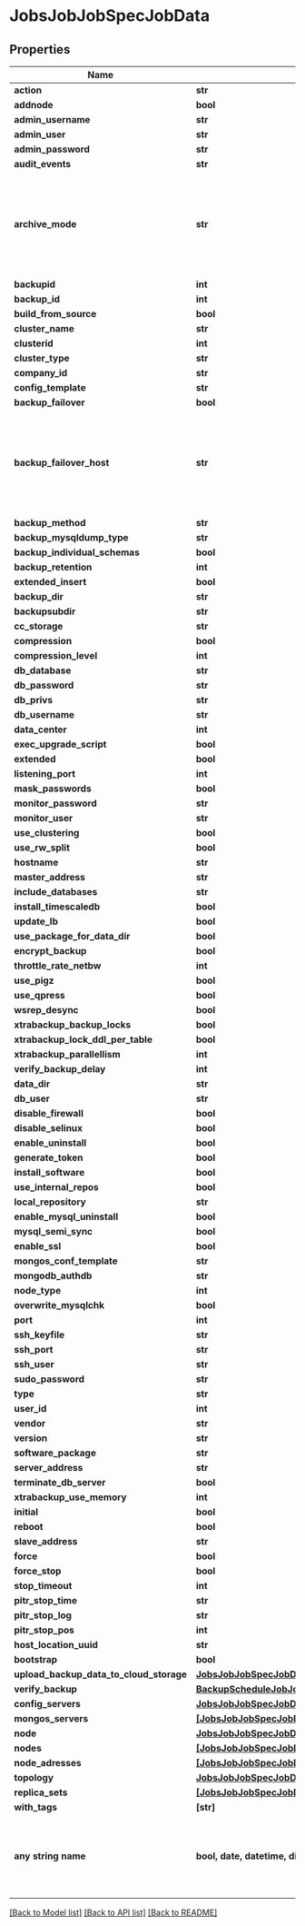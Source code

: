 # JobsJobJobSpecJobData


## Properties
Name | Type | Description | Notes
------------ | ------------- | ------------- | -------------
**action** | **str** |  | [optional] 
**addnode** | **bool** |  | [optional] 
**admin_username** | **str** |  | [optional] 
**admin_user** | **str** |  | [optional] 
**admin_password** | **str** |  | [optional] 
**audit_events** | **str** |  | [optional] 
**archive_mode** | **str** |  | [optional]  if omitted the server will use the default value of "always"
**backupid** | **int** |  | [optional] 
**backup_id** | **int** |  | [optional] 
**build_from_source** | **bool** |  | [optional] 
**cluster_name** | **str** |  | [optional] 
**clusterid** | **int** |  | [optional] 
**cluster_type** | **str** |  | [optional] 
**company_id** | **str** |  | [optional] 
**config_template** | **str** |  | [optional] 
**backup_failover** | **bool** |  | [optional] 
**backup_failover_host** | **str** |  | [optional]  if omitted the server will use the default value of "auto"
**backup_method** | **str** |  | [optional] 
**backup_mysqldump_type** | **str** |  | [optional] 
**backup_individual_schemas** | **bool** |  | [optional] 
**backup_retention** | **int** |  | [optional] 
**extended_insert** | **bool** |  | [optional] 
**backup_dir** | **str** |  | [optional] 
**backupsubdir** | **str** |  | [optional] 
**cc_storage** | **str** |  | [optional] 
**compression** | **bool** |  | [optional] 
**compression_level** | **int** |  | [optional] 
**db_database** | **str** |  | [optional] 
**db_password** | **str** |  | [optional] 
**db_privs** | **str** |  | [optional] 
**db_username** | **str** |  | [optional] 
**data_center** | **int** |  | [optional] 
**exec_upgrade_script** | **bool** |  | [optional] 
**extended** | **bool** |  | [optional] 
**listening_port** | **int** |  | [optional] 
**mask_passwords** | **bool** |  | [optional] 
**monitor_password** | **str** |  | [optional] 
**monitor_user** | **str** |  | [optional] 
**use_clustering** | **bool** |  | [optional] 
**use_rw_split** | **bool** |  | [optional] 
**hostname** | **str** |  | [optional] 
**master_address** | **str** |  | [optional] 
**include_databases** | **str** |  | [optional] 
**install_timescaledb** | **bool** |  | [optional] 
**update_lb** | **bool** |  | [optional] 
**use_package_for_data_dir** | **bool** |  | [optional] 
**encrypt_backup** | **bool** |  | [optional] 
**throttle_rate_netbw** | **int** |  | [optional] 
**use_pigz** | **bool** |  | [optional] 
**use_qpress** | **bool** |  | [optional] 
**wsrep_desync** | **bool** |  | [optional] 
**xtrabackup_backup_locks** | **bool** |  | [optional] 
**xtrabackup_lock_ddl_per_table** | **bool** |  | [optional] 
**xtrabackup_parallellism** | **int** |  | [optional] 
**verify_backup_delay** | **int** |  | [optional] 
**data_dir** | **str** |  | [optional] 
**db_user** | **str** |  | [optional] 
**disable_firewall** | **bool** |  | [optional] 
**disable_selinux** | **bool** |  | [optional] 
**enable_uninstall** | **bool** |  | [optional] 
**generate_token** | **bool** |  | [optional] 
**install_software** | **bool** |  | [optional] 
**use_internal_repos** | **bool** |  | [optional] 
**local_repository** | **str** |  | [optional] 
**enable_mysql_uninstall** | **bool** |  | [optional] 
**mysql_semi_sync** | **bool** |  | [optional] 
**enable_ssl** | **bool** |  | [optional] 
**mongos_conf_template** | **str** |  | [optional] 
**mongodb_authdb** | **str** |  | [optional] 
**node_type** | **int** |  | [optional] 
**overwrite_mysqlchk** | **bool** |  | [optional] 
**port** | **int** |  | [optional] 
**ssh_keyfile** | **str** |  | [optional] 
**ssh_port** | **str** |  | [optional] 
**ssh_user** | **str** |  | [optional] 
**sudo_password** | **str** |  | [optional] 
**type** | **str** |  | [optional] 
**user_id** | **int** |  | [optional] 
**vendor** | **str** |  | [optional] 
**version** | **str** |  | [optional] 
**software_package** | **str** |  | [optional] 
**server_address** | **str** |  | [optional] 
**terminate_db_server** | **bool** |  | [optional] 
**xtrabackup_use_memory** | **int** |  | [optional] 
**initial** | **bool** |  | [optional] 
**reboot** | **bool** |  | [optional] 
**slave_address** | **str** |  | [optional] 
**force** | **bool** |  | [optional] 
**force_stop** | **bool** |  | [optional] 
**stop_timeout** | **int** |  | [optional] 
**pitr_stop_time** | **str** |  | [optional] 
**pitr_stop_log** | **str** |  | [optional] 
**pitr_stop_pos** | **int** |  | [optional] 
**host_location_uuid** | **str** |  | [optional] 
**bootstrap** | **bool** |  | [optional] 
**upload_backup_data_to_cloud_storage** | [**JobsJobJobSpecJobDataUploadBackupDataToCloudStorage**](JobsJobJobSpecJobDataUploadBackupDataToCloudStorage.md) |  | [optional] 
**verify_backup** | [**BackupScheduleJobJobDataVerifyBackup**](BackupScheduleJobJobDataVerifyBackup.md) |  | [optional] 
**config_servers** | [**JobsJobJobSpecJobDataConfigServers**](JobsJobJobSpecJobDataConfigServers.md) |  | [optional] 
**mongos_servers** | [**[JobsJobJobSpecJobDataConfigServersMembersInner]**](JobsJobJobSpecJobDataConfigServersMembersInner.md) |  | [optional] 
**node** | [**JobsJobJobSpecJobDataNode**](JobsJobJobSpecJobDataNode.md) |  | [optional] 
**nodes** | [**[JobsJobJobSpecJobDataNodesInner]**](JobsJobJobSpecJobDataNodesInner.md) |  | [optional] 
**node_adresses** | [**[JobsJobJobSpecJobDataNodeAdressesInner]**](JobsJobJobSpecJobDataNodeAdressesInner.md) |  | [optional] 
**topology** | [**JobsJobJobSpecJobDataTopology**](JobsJobJobSpecJobDataTopology.md) |  | [optional] 
**replica_sets** | [**[JobsJobJobSpecJobDataReplicaSetsInner]**](JobsJobJobSpecJobDataReplicaSetsInner.md) |  | [optional] 
**with_tags** | **[str]** |  | [optional] 
**any string name** | **bool, date, datetime, dict, float, int, list, str, none_type** | any string name can be used but the value must be the correct type | [optional]

[[Back to Model list]](../README.md#documentation-for-models) [[Back to API list]](../README.md#documentation-for-api-endpoints) [[Back to README]](../README.md)


